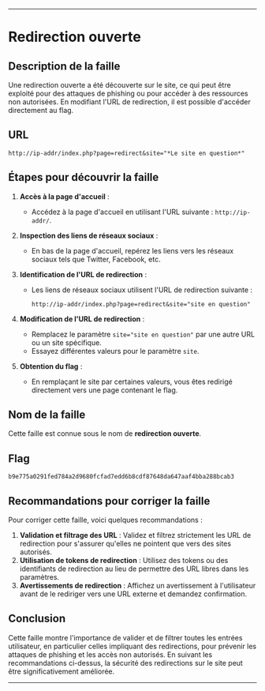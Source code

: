 
---

# Redirection ouverte

## Description de la faille

Une redirection ouverte a été découverte sur le site, ce qui peut être exploité pour des attaques de phishing ou pour accéder à des ressources non autorisées. En modifiant l'URL de redirection, il est possible d'accéder directement au flag.

## URL

```
http://ip-addr/index.php?page=redirect&site="*Le site en question*"
```

## Étapes pour découvrir la faille

1. **Accès à la page d'accueil** :
   - Accédez à la page d'accueil en utilisant l'URL suivante : `http://ip-addr/`.

2. **Inspection des liens de réseaux sociaux** :
   - En bas de la page d'accueil, repérez les liens vers les réseaux sociaux tels que Twitter, Facebook, etc.

3. **Identification de l'URL de redirection** :
   - Les liens de réseaux sociaux utilisent l'URL de redirection suivante :

     ```
     http://ip-addr/index.php?page=redirect&site="site en question"
     ```

4. **Modification de l'URL de redirection** :
   - Remplacez le paramètre `site="site en question"` par une autre URL ou un site spécifique.
   - Essayez différentes valeurs pour le paramètre `site`.

5. **Obtention du flag** :
   - En remplaçant le site par certaines valeurs, vous êtes redirigé directement vers une page contenant le flag.

## Nom de la faille

Cette faille est connue sous le nom de **redirection ouverte**.

## Flag

```
b9e775a0291fed784a2d9680fcfad7edd6b8cdf87648da647aaf4bba288bcab3
```

## Recommandations pour corriger la faille

Pour corriger cette faille, voici quelques recommandations :

1. **Validation et filtrage des URL** : Validez et filtrez strictement les URL de redirection pour s'assurer qu'elles ne pointent que vers des sites autorisés.
2. **Utilisation de tokens de redirection** : Utilisez des tokens ou des identifiants de redirection au lieu de permettre des URL libres dans les paramètres.
3. **Avertissements de redirection** : Affichez un avertissement à l'utilisateur avant de le rediriger vers une URL externe et demandez confirmation.

## Conclusion

Cette faille montre l'importance de valider et de filtrer toutes les entrées utilisateur, en particulier celles impliquant des redirections, pour prévenir les attaques de phishing et les accès non autorisés. En suivant les recommandations ci-dessus, la sécurité des redirections sur le site peut être significativement améliorée.

---
